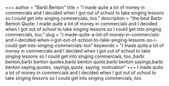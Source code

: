 +++
author = "Barbi Benton"
title = "I made quite a lot of money in commercials and I decided when I got out of school to take singing lessons so I could get into singing commercials, too."
description = "the best Barbi Benton Quote: I made quite a lot of money in commercials and I decided when I got out of school to take singing lessons so I could get into singing commercials, too."
slug = "i-made-quite-a-lot-of-money-in-commercials-and-i-decided-when-i-got-out-of-school-to-take-singing-lessons-so-i-could-get-into-singing-commercials-too"
keywords = "I made quite a lot of money in commercials and I decided when I got out of school to take singing lessons so I could get into singing commercials, too.,barbi benton,barbi benton quotes,barbi benton quote,barbi benton sayings,barbi benton saying,quotes, sayings,quote, saying, motivation"
+++
I made quite a lot of money in commercials and I decided when I got out of school to take singing lessons so I could get into singing commercials, too.

